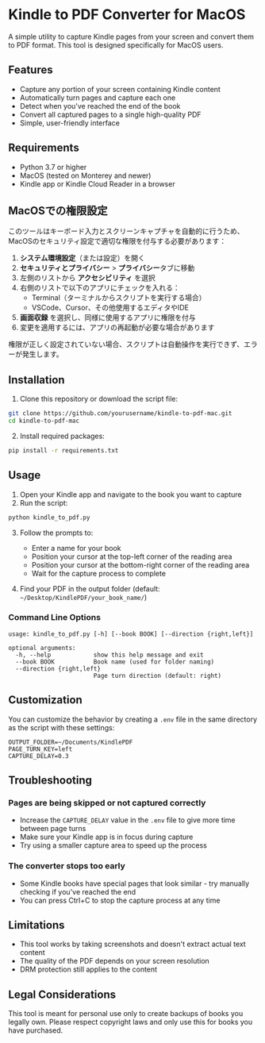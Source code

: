 # Kindle to PDF Converter for MacOS

A simple utility to capture Kindle pages from your screen and convert them to PDF format. This tool is designed specifically for MacOS users.

## Features

- Capture any portion of your screen containing Kindle content
- Automatically turn pages and capture each one
- Detect when you've reached the end of the book
- Convert all captured pages to a single high-quality PDF
- Simple, user-friendly interface

## Requirements

- Python 3.7 or higher
- MacOS (tested on Monterey and newer)
- Kindle app or Kindle Cloud Reader in a browser

## MacOSでの権限設定

このツールはキーボード入力とスクリーンキャプチャを自動的に行うため、MacOSのセキュリティ設定で適切な権限を付与する必要があります：

1. **システム環境設定**（または設定）を開く
2. **セキュリティとプライバシー** > **プライバシー**タブに移動
3. 左側のリストから **アクセシビリティ** を選択
4. 右側のリストで以下のアプリにチェックを入れる：
   - Terminal（ターミナルからスクリプトを実行する場合）
   - VSCode、Cursor、その他使用するエディタやIDE
5. **画面収録** を選択し、同様に使用するアプリに権限を付与
6. 変更を適用するには、アプリの再起動が必要な場合があります

権限が正しく設定されていない場合、スクリプトは自動操作を実行できず、エラーが発生します。

## Installation

1. Clone this repository or download the script file:

```bash
git clone https://github.com/yourusername/kindle-to-pdf-mac.git
cd kindle-to-pdf-mac
```

2. Install required packages:

```bash
pip install -r requirements.txt
```

## Usage

1. Open your Kindle app and navigate to the book you want to capture
2. Run the script:

```bash
python kindle_to_pdf.py
```

3. Follow the prompts to:
   - Enter a name for your book
   - Position your cursor at the top-left corner of the reading area
   - Position your cursor at the bottom-right corner of the reading area
   - Wait for the capture process to complete

4. Find your PDF in the output folder (default: `~/Desktop/KindlePDF/your_book_name/`)

### Command Line Options

```
usage: kindle_to_pdf.py [-h] [--book BOOK] [--direction {right,left}]

optional arguments:
  -h, --help            show this help message and exit
  --book BOOK           Book name (used for folder naming)
  --direction {right,left}
                        Page turn direction (default: right)
```

## Customization

You can customize the behavior by creating a `.env` file in the same directory as the script with these settings:

```
OUTPUT_FOLDER=~/Documents/KindlePDF
PAGE_TURN_KEY=left
CAPTURE_DELAY=0.3
```

## Troubleshooting

### Pages are being skipped or not captured correctly

- Increase the `CAPTURE_DELAY` value in the `.env` file to give more time between page turns
- Make sure your Kindle app is in focus during capture
- Try using a smaller capture area to speed up the process

### The converter stops too early

- Some Kindle books have special pages that look similar - try manually checking if you've reached the end
- You can press Ctrl+C to stop the capture process at any time

## Limitations

- This tool works by taking screenshots and doesn't extract actual text content
- The quality of the PDF depends on your screen resolution
- DRM protection still applies to the content

## Legal Considerations

This tool is meant for personal use only to create backups of books you legally own. Please respect copyright laws and only use this for books you have purchased.